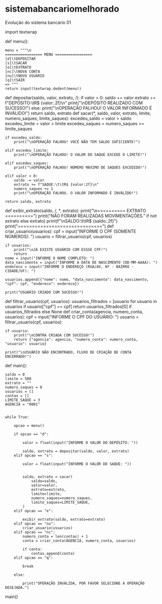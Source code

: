 # sistemabancariomelhorado
Evolução do sistema bancário 01

import textwrap

def menu():

    menu = """\n
    ================= MENU ================= 
    [d]\tDEPOSITAR
    [s]\tSACAR
    [e]\tEXTRATO
    [nc]\tNOVA CONTA
    [nu]\tNOVO USUÁRIO
    [q]\tSAIR
    => """
    return input(textwrap.dedent(menu))
def depositar(saldo, valor, extrato, /):
    if valor > 0:
        saldo += valor
        extrato += f"DEPÓSITO:\tR$ {valor:.2f}\n"
        print("\nDEPÓSITO REALIZADO COM SUCESSO!")
    else:
        print("\nOPERAÇÃO FALHOU! O VALOR INFORMADO É INVÁLIDO!")
    return saldo, extrato
def sacar(*, saldo, valor, extrato, limite, numero_saques, limite_saques):
    excedeu_saldo = valor > saldo
    excedeu_limite = valor > limite
    excedeu_saques = numero_saques >= limite_saques

    if excedeu_saldo:
        print("\nOPERAÇÃO FALHOU! VOCÊ NÃO TEM SALDO SUFICIENTE!")

    elif excedeu_limite:
        print("\nOPERAÇÃO FALHOU! O VALOR DO SAQUE EXCEDE O LIMITE!")

    elif excedeu_saques:
        print("\nOPERAÇÃO FALHOU! NÚMERO MÁXIMO DE SAQUES EXCEDIDO!")

    elif valor > 0:
        saldo -= valor
        extrato += f"SAQUE:\t\tR$ {valor:2f}\n"
        numero_saques += 1
        print("\nOPERAÇÃO FALHOU. O VALOR INFORMADO É INVÁLIDO!")

    return saldo, extrato
def exibir_extrato(saldo, /, *, extrato):
    print("\n========== EXTRATO ==========")
    print("NÃO FORAM REALIZADAS MOVIMENTAÇÕES." if not extrato else extrato)
    print(f"\nSALDO:\t\tR$ {saldo:.2f}")
    print("==============================")
def criar_usuario(usuarios):
    cpf = input("INFORME O CPF (SOMENTE NÚMEROS): ")
    usuario = filtrar_usuario(cpf, usuarios)

    if usuarios:
        print("\nJÁ EXISTE USUÁRIO COM ESSSE CPF!")
        return
    nome = input("INFORME O NOME COMPLETO: ")
    data_nascimento = input("INFORME A DATA DE NASCIMENTO (DD-MM-AAAA): ")
    endereco = input("INFORME O ENDEREÇO (RUA/AV, Nº - BAIRRO - CIDADE/UF): ")

    usuarios.append({"nome": nome, "data_nascimento": data_nascimento, "cpf": cpf, "endereco": endereco})

    print("USUÁRIO CRIADO COM SUCESSO!")
def filtrar_usuario(cpf, usuarios):
    usuarios_filtrados = [usuario for usuario in usuarios if usuario["cpf"] == cpf]
    return usuarios_filtrados[0] if usuarios_filtrados else None
def criar_conta(agencia, numero_conta, usuarios):
    cpf = input("INFORME O CPF DO USUÁRIO: ")
    usuario = filtrar_usuario(cpf, usuarios)

    if usuario:
        print("\nCONTRA CRIADA COM SUCESSO!")
        return {"agencia": agencia, "numero_conta": numero_conta, "usuario": usuario}

    print("\nUSUÁRIO NÃO ENCONTRADO, FLUXO DE CRIAÇÃO DE CONTA ENCERRADO!")


def main():
    
    saldo = 0
    limite = 500
    extrato = ""
    numero_saques = 0
    usuarios = []
    contas = []
    LIMITE_SAQUE = 3 
    AGENCIA = "0001"

    
    while True:
    
        opcao = menu()
        
        if opcao == "d":
         
            valor = float(input("INFORME O VALOR DO DEPÓSITO: "))
        
            saldo, extrato = depositar(saldo, valor, extrato)
        elif opcao == "s":
           
            valor = float(input("INFORME O VALOR DO SAQUE: "))
        
        
            saldo, extrato = sacar(
                saldo=saldo,
                valor=valor,
                extrato=extrato,
                limite=limite,
                numero_saques=numero_saques,
                limite_saques=LIMITE_SAQUE,
            )
        elif opcao == "e":
        
            exibir_extrato(saldo, extrato=extrato)
        elif opcao == "nu":
            criar_usuario(usuarios)
        elif opcao == "nc":
            numero_conta = len(contas) + 1
            conta = criar_conta(AGENCIA, numero_conta, usuarios)

            if conta:
                contas.append(conta)
        elif opcao == "q":
        
            break
        
        else: 
        
            print("OPERAÇÃO INVÁLIDA, POR FAVOR SELECIONE A OPERAÇÃO DESEJADA.")
        
main()
